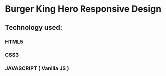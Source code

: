 # Burger King Hero Responsive Design

## Technology used:
### HTML5
### CSS3
### JAVASCRIPT ( Vanilla JS )
